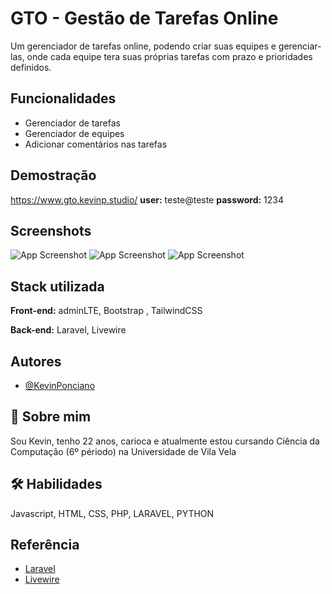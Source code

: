 
# GTO - Gestão de Tarefas Online 


Um gerenciador de tarefas online, podendo criar suas equipes e gerenciar-las, onde cada equipe tera suas próprias tarefas com prazo e prioridades definidos.



## Funcionalidades

- Gerenciador de tarefas
- Gerenciador de equipes
- Adicionar comentários nas tarefas 

## Demostração
https://www.gto.kevinp.studio/
**user:** teste@teste
**password:** 1234

## Screenshots

![App Screenshot](https://www.gto.kevinp.studio/assets/images/Captura%20de%20tela_20230123_131058.png)
![App Screenshot](https://www.gto.kevinp.studio/assets/images/Captura%20de%20tela_20230123_131043.png)
![App Screenshot](https://www.gto.kevinp.studio/assets/images/Captura%20de%20tela_20230123_131030.png)



## Stack utilizada

**Front-end:** adminLTE, Bootstrap , TailwindCSS

**Back-end:** Laravel, Livewire


## Autores

- [@KevinPonciano](https://github.com/Kevin-Ponciano/)


## 🚀 Sobre mim
Sou Kevin, tenho 22 anos, carioca e atualmente estou cursando Ciência da Computação (6º périodo) na Universidade de Vila Vela



## 🛠 Habilidades
Javascript, HTML, CSS, PHP, LARAVEL, PYTHON


## Referência

 - [Laravel](https://laravel.com/)
 - [Livewire](https://laravel-livewire.com/)
 

